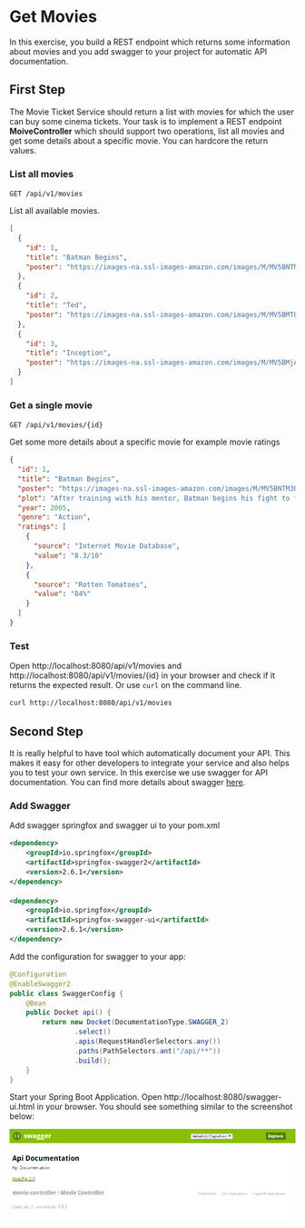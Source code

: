 # Get Movies

In this exercise, you build a REST endpoint which returns some information about movies and you add swagger to your project for automatic API documentation.

## First Step

The Movie Ticket Service should return a list with movies for which the user can buy some cinema tickets.
Your task is to implement a REST endpoint **MoiveController** which should support two operations, list all movies and get some details about a specific movie. You can hardcore the return values.

### List all movies

```
GET /api/v1/movies
```

List all available movies.

```json
[
  {
    "id": 1,
    "title": "Batman Begins",
    "poster": "https://images-na.ssl-images-amazon.com/images/M/MV5BNTM3OTc0MzM2OV5BMl5BanBnXkFtZTYwNzUwMTI3._V1_SX300.jpg"
  },
  {
    "id": 2,
    "title": "Ted",
    "poster": "https://images-na.ssl-images-amazon.com/images/M/MV5BMTQ1OTU0ODcxMV5BMl5BanBnXkFtZTcwOTMxNTUwOA@@._V1_SX300.jpg"
  },
  {
    "id": 3,
    "title": "Inception",
    "poster": "https://images-na.ssl-images-amazon.com/images/M/MV5BMjAxMzY3NjcxNF5BMl5BanBnXkFtZTcwNTI5OTM0Mw@@._V1_SX300.jpg"
  }
]
```

### Get a single movie


```
GET /api/v1/movies/{id}
```

Get some more details about a specific movie for example movie ratings

```json
{
  "id": 1,
  "title": "Batman Begins",
  "poster": "https://images-na.ssl-images-amazon.com/images/M/MV5BNTM3OTc0MzM2OV5BMl5BanBnXkFtZTYwNzUwMTI3._V1_SX300.jpg",
  "plot": "After training with his mentor, Batman begins his fight to free crime-ridden Gotham City from the corruption that Scarecrow and the League of Shadows have cast upon it.",
  "year": 2005,
  "genre": "Action",
  "ratings": [
    {
      "source": "Internet Movie Database",
      "value": "8.3/10"
    },
    {
      "source": "Rotten Tomatoes",
      "value": "84%"
    }
  ]
}
```

### Test

Open http://localhost:8080/api/v1/movies and http://localhost:8080/api/v1/movies/{id} in your browser and check if it returns the expected result. Or use `curl` on the command line.

```bash
curl http://localhost:8080/api/v1/movies
```

## Second Step

It is really helpful to have tool which automatically document your API. This makes it easy for other developers to integrate your service and also helps you to test your own service. In this exercise we use swagger for API documentation. You can find more details about swagger [here](http://swagger.io/).

### Add Swagger

Add swagger springfox and swagger ui to your pom.xml

```xml
<dependency>
	<groupId>io.springfox</groupId>
	<artifactId>springfox-swagger2</artifactId>
	<version>2.6.1</version>
</dependency>

<dependency>
	<groupId>io.springfox</groupId>
	<artifactId>springfox-swagger-ui</artifactId>
	<version>2.6.1</version>
</dependency>
```

Add the configuration for swagger to your app:

```java
@Configuration
@EnableSwagger2
public class SwaggerConfig {
    @Bean
    public Docket api() {
        return new Docket(DocumentationType.SWAGGER_2)
                .select()
                .apis(RequestHandlerSelectors.any())
                .paths(PathSelectors.ant("/api/**"))
                .build();
    }
}
```

Start your Spring Boot Application. Open http://localhost:8080/swagger-ui.html in your browser. You should see something similar to the screenshot below:

![swagger](images/2-swagger.png)